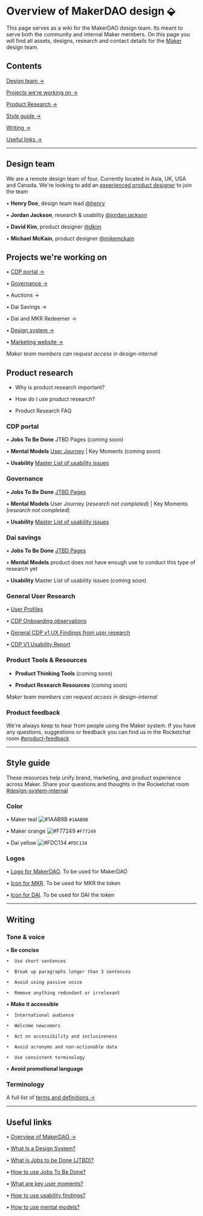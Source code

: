 # Overview of MakerDAO design ⬙

This page serves as a wiki for the MakerDAO design team. Its meant to serve both the community and internal Maker members. On this page you will find all assets, designs, research and contact details for the [Maker](https://makerdao.com/) design team. 

## Contents
[Design team →](https://github.com/hcdoe/Overview-of-MakerDAO-design#design-team)

[Projects we're working on →](https://github.com/hcdoe/Overview-of-MakerDAO-design#projects-were-working-on)

[Product Research →](https://github.com/hcdoe/Overview-of-MakerDAO-design#product-research)

[Style guide →](https://github.com/hcdoe/Overview-of-MakerDAO-design#style-guide)

[Writing →](https://github.com/hcdoe/Overview-of-MakerDAO-design#writing)

[Useful links →](https://github.com/hcdoe/Overview-of-MakerDAO-design#useful-links)



---

## Design team
We are a remote design team of four. Currently located in Asia, UK, USA and Canada. We're looking to add an [experienced product designer](https://makerdao.com/careers/product-designer) to join the team

•  **Henry Doe**, design team lead [@henry](https://chat.makerdao.com/home)

•  **Jordan Jackson**, research & usability [@jordan.jackson](https://chat.makerdao.com/home)

•  **David Kim**, product designer [@dkim](https://chat.makerdao.com/home)

•  **Michael McKain**, product designer [@mikemckain](https://chat.makerdao.com/home)

## Projects we're working on
•  [CDP portal →](https://www.figma.com/file/L89YEqsCYo0yZ07Lwc5dVBaJ/Multi-Collateral-CDP-Portal?node-id=168%3A12)

•  [Governance →](https://www.figma.com/file/P3WU8leDECFDItgLx4gh22t9/Governance?node-id=227%3A11)

•  Auctions →

•  Dai Savings →

•  Dai and MKR Redeemer →

•  [Design system →](https://www.figma.com/file/WD1TVy5hFtVkWgd7hvhbzFIe/Components?node-id=1595%3A36)

•  [Marketing website →](https://www.figma.com/file/BJKZPfODBGLwxkpTJuxdj6Kb/makerdao.com?node-id=0%3A1)

*Maker team members can request access in design-internal*


## Product research 


* Why is product research important?


* How do I use product research?


* Product Research FAQ


### CDP portal 



•  **Jobs To Be Done** JTBD Pages (coming soon) 




•  **Mental Models** [User Journey](https://airtable.com/invite/l?inviteId=inv7kNdKPMhNLNw1b&inviteToken=2a80700bbf43635d6d5336265f7704b81fb4ec56202d59b0a569780d88c0c72d) | Key Moments (coming soon) 



• **Usability** [Master List of usability issues](https://airtable.com/invite/l?inviteId=invYmMPFXPQtYYr11&inviteToken=0c9305bb16cbaebdedbca4c1d73e238c166d5fcf8286626bc0007e6f5b9e8bb9) 


### Governance  


• **Jobs To Be Done** [JTBD Pages](https://docs.google.com/document/d/1ScDOZ5o2AuJsiNapTkvXRMZzyGGXtvdZboyiuMU1oJM/edit)



• **Mental Models**  User Journey (*research not completed*) |  Key Moments (*research not completed*) 



• **Usability**  [Master List of usability issues](https://airtable.com/invite/l?inviteId=invYmMPFXPQtYYr11&inviteToken=0c9305bb16cbaebdedbca4c1d73e238c166d5fcf8286626bc0007e6f5b9e8bb9)  



### Dai savings 



• **Jobs To Be Done** [JTBD Pages](https://www.figma.com/file/ZXwn0H9FOUUaaCKbwDgmetbN/JTBD-Template?node-id=33%3A3) 


• **Mental Models**  product does not have enough use to conduct this type of research yet


• **Usability** Master List of usability issues (coming soon)




### General User Research 



• [User Profiles](https://docs.google.com/document/d/1cy6CPDBj3_fA4Z8exOYUmALMWBdwyJmM18gT72gv4pY/edit)

• [ CDP Onboarding observations](https://docs.google.com/document/d/1vLxf7-Us0DjpKcv71njqaGQy_9Iz-MoLjgu5y4fvV_g/edit)

• [General CDP v1 UX Findings from user research](https://docs.google.com/document/d/1JbCKkrKvyl6x0fOTWb5XPh4swJ8R6x3UbnCSNd8Bvsk/edit)

• [CDP V1 Usability Report](https://docs.google.com/document/d/1MHMi33V0lKyZ9VIbEfEW-nb_tN0Y-Wy6amu7yDwqbdQ/edit)     




### Product Tools & Resources 



* **Product Thinking Tools** (coming soon)




* **Product Research Resources** (coming soon)



*Maker team members can request access in design-internal*


### Product feedback 

We're always keep to hear from people using the Maker system. If you have any questions, suggestions or feedback you can find us in the Rocketchat room [#product-feedback](https://chat.makerdao.com/home)


---


## Style guide
These resources help unify brand, marketing, and product experience across Maker. Share your questions and thoughts in the Rocketchat room [#design-system-internal](https://chat.makerdao.com/home)

### Color

•  Maker teal ![#1AAB9B](https://placehold.it/15/1AAB9B/000000?text=+) `#1AAB9B`

•  Maker orange ![#F77249](https://placehold.it/15/F77249/000000?text=+) `#F77249`

•  Dai yellow ![#FDC134](https://placehold.it/15/FDC134/000000?text=+) `#FDC134`

### Logos
• [Logo for MakerDAO](https://github.com/makerdao/Overview-of-MakerDAO-design/tree/master/MakerDAO). To be used for MakerDAO

• [Icon for MKR](https://github.com/hcdoe/Overview-of-MakerDAO-design/tree/master/MKR). To be used for MKR the token

• [Icon for DAI](https://github.com/hcdoe/Overview-of-MakerDAO-design/tree/master/DAI). To be used for DAI the token

---

## Writing
### Tone & voice 
•  **Be concise**

    •  Use short sentences

    •  Break up paragraphs longer than 3 sentences

    •  Avoid using passive voice

    •  Remove anything redundant or irrelevant

•  **Make it accessible**

    •  International audience

    •  Welcome newcomers

    •  Act on accessibility and inclusiveness

    •  Avoid acronyms and non-actionable data

    •  Use consistent terminology 

•  **Avoid promotional language**


### Terminology
A full list of [terms and definitions →](https://airtable.com/shr93DOZR1FHNJv4Y/tblv6XRHv27cAvKad)

---


## Useful links

•  [Overview of MakerDAO →](https://github.com/makerdao/awesome-makerdao/blob/master/README.md)

•  [What Is a Design System?](https://forumone.com/ideas/what-is-design-system)

•  [What is Jobs to be Done (JTBD)?](https://jtbd.info/2-what-is-jobs-to-be-done-jtbd-796b82081cca) 

•  [How to use Jobs To Be Done?](https://justinjackson.ca/what-is-jobs-to-be-done)    

•  [What are key user moments?](https://alexiskold.net/2016/06/01/what-is-the-magic-moment-for-your-startup/)  

•  [How to use usability findings?](https://www.nngroup.com/articles/the-most-important-usability-activity/)  

•  [How to use mental models?](https://www.nngroup.com/articles/mental-models/) 





